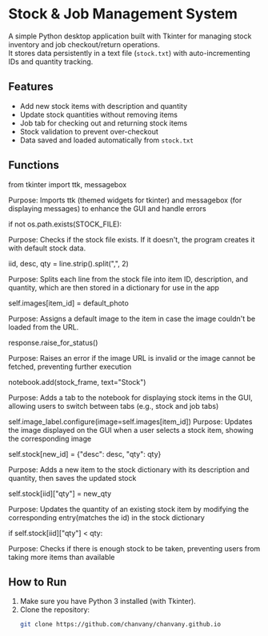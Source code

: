 # Stock & Job Management System

A simple Python desktop application built with Tkinter for managing stock inventory and job checkout/return operations.  
It stores data persistently in a text file (`stock.txt`) with auto-incrementing IDs and quantity tracking.

## Features

- Add new stock items with description and quantity  
- Update stock quantities without removing items  
- Job tab for checking out and returning stock items  
- Stock validation to prevent over-checkout  
- Data saved and loaded automatically from `stock.txt`

## Functions
from tkinter import ttk, messagebox

Purpose: Imports ttk (themed widgets for tkinter) and messagebox (for displaying messages) to enhance the GUI and handle errors

if not os.path.exists(STOCK_FILE):

Purpose: Checks if the stock file exists. If it doesn't, the program creates it with default stock data.

iid, desc, qty = line.strip().split(",", 2)

Purpose: Splits each line from the stock file into item ID, description, and quantity, which are then stored in a dictionary for use in the app

self.images[item_id] = default_photo

Purpose: Assigns a default image to the item in case the image couldn't be loaded from the URL.

response.raise_for_status()

Purpose: Raises an error if the image URL is invalid or the image cannot be fetched, preventing further execution

notebook.add(stock_frame, text="Stock")

Purpose: Adds a tab to the notebook for displaying stock items in the GUI, allowing users to switch between tabs (e.g., stock and job tabs)

self.image_label.configure(image=self.images[item_id])
Purpose: Updates the image displayed on the GUI when a user selects a stock item, showing the corresponding image

self.stock[new_id] = {"desc": desc, "qty": qty}

Purpose: Adds a new item to the stock dictionary with its description and quantity, then saves the updated stock

self.stock[iid]["qty"] = new_qty

Purpose: Updates the quantity of an existing stock item by modifying the corresponding entry(matches the id) in the stock dictionary

if self.stock[iid]["qty"] < qty:

Purpose:  Checks if there is enough stock to be taken, preventing users from taking more items than available

## How to Run

1. Make sure you have Python 3 installed (with Tkinter).  
2. Clone the repository:  
   ```bash
   git clone https://github.com/chanvany/chanvany.github.io
